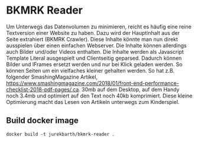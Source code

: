 # BKMRK Reader

Um Unterwegs das Datenvolumen zu minimieren, reicht es häufig eine reine Textversion einer Website zu haben. Dazu wird der Hauptinhalt aus der Seite extrahiert (BKMRK Crawler).
Diese Inhalte könnte man nun direkt ausspielen über einen einfachen Webserver. Die Inhalte können allerdings auch Bilder und/oder Videos enthalten. Die Inhalte werden als Javascript Template Literal ausgespielt und Clientseitig geparsed. Dadurch können Bilder und IFrames ersetzt werden und nur bei Klick geladen werden. So können Seiten um ein vielfaches kleiner gehalten werden. So hat z.B. folgender SmashingMagazine Artikel, https://www.smashingmagazine.com/2018/01/front-end-performance-checklist-2018-pdf-pages/,ca. 30mb auf dem Desktop, auf dem Handy noch 3.4mb und optimiert auf den Text noch 40kb komprimiert.
Diese kleine Optimierung macht das Lesen von Artikeln unterwegs zum Kinderspiel.

## Build docker image

`docker build -t jurekbarth/bkmrk-reader .`
